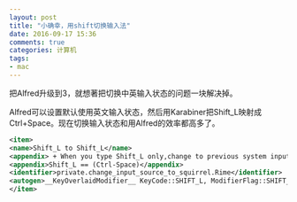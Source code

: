 ```yaml
---
layout: post
title: "小确幸，用shift切换输入法"
date: 2016-09-17 15:36
comments: true
categories: 计算机
tags:
- mac
---
```


把Alfred升级到3，就想著把切换中英输入状态的问题一块解决掉。

Alfred可以设置默认使用英文输入状态，然后用Karabiner把Shift_L映射成Ctrl+Space。现在切换输入状态和用Alfred的效率都高多了。

```xml
<item>
<name>Shift_L to Shift_L</name>
<appendix> + When you type Shift_L only,change to previous system input method</appendix>
<appendix>Shift_L == (Ctrl-Space)</appendix>
<identifier>private.change_input_source_to_squirrel.Rime</identifier>
<autogen>__KeyOverlaidModifier__ KeyCode::SHIFT_L, ModifierFlag::SHIFT_L | ModifierFlag::NONE, KeyCode::SHIFT_L, KeyCode::SPACE,ModifierFlag::CONTROL_L</autogen>
</item>
```

